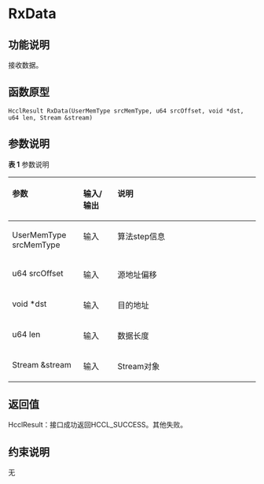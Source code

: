 # RxData<a name="ZH-CN_TOPIC_0000002031186573"></a>

## 功能说明<a name="zh-cn_topic_0000001929459302_section7658mcpsimp"></a>

接收数据。

## 函数原型<a name="zh-cn_topic_0000001929459302_section7655mcpsimp"></a>

```
HcclResult RxData(UserMemType srcMemType, u64 srcOffset, void *dst, u64 len, Stream &stream)
```

## 参数说明<a name="zh-cn_topic_0000001929459302_section7661mcpsimp"></a>

**表 1**  参数说明

<a name="zh-cn_topic_0000001929459302_table7663mcpsimp"></a>
<table><thead align="left"><tr id="zh-cn_topic_0000001929459302_row7670mcpsimp"><th class="cellrowborder" valign="top" width="28.71%" id="mcps1.2.4.1.1"><p id="zh-cn_topic_0000001929459302_p7672mcpsimp"><a name="zh-cn_topic_0000001929459302_p7672mcpsimp"></a><a name="zh-cn_topic_0000001929459302_p7672mcpsimp"></a>参数</p>
</th>
<th class="cellrowborder" valign="top" width="13.86%" id="mcps1.2.4.1.2"><p id="zh-cn_topic_0000001929459302_p7674mcpsimp"><a name="zh-cn_topic_0000001929459302_p7674mcpsimp"></a><a name="zh-cn_topic_0000001929459302_p7674mcpsimp"></a>输入/输出</p>
</th>
<th class="cellrowborder" valign="top" width="57.43000000000001%" id="mcps1.2.4.1.3"><p id="zh-cn_topic_0000001929459302_p7676mcpsimp"><a name="zh-cn_topic_0000001929459302_p7676mcpsimp"></a><a name="zh-cn_topic_0000001929459302_p7676mcpsimp"></a>说明</p>
</th>
</tr>
</thead>
<tbody><tr id="zh-cn_topic_0000001929459302_row7678mcpsimp"><td class="cellrowborder" valign="top" width="28.71%" headers="mcps1.2.4.1.1 "><p id="zh-cn_topic_0000001929459302_p7680mcpsimp"><a name="zh-cn_topic_0000001929459302_p7680mcpsimp"></a><a name="zh-cn_topic_0000001929459302_p7680mcpsimp"></a>UserMemType srcMemType</p>
</td>
<td class="cellrowborder" valign="top" width="13.86%" headers="mcps1.2.4.1.2 "><p id="zh-cn_topic_0000001929459302_p7682mcpsimp"><a name="zh-cn_topic_0000001929459302_p7682mcpsimp"></a><a name="zh-cn_topic_0000001929459302_p7682mcpsimp"></a>输入</p>
</td>
<td class="cellrowborder" valign="top" width="57.43000000000001%" headers="mcps1.2.4.1.3 "><p id="zh-cn_topic_0000001929459302_p7684mcpsimp"><a name="zh-cn_topic_0000001929459302_p7684mcpsimp"></a><a name="zh-cn_topic_0000001929459302_p7684mcpsimp"></a>算法step信息</p>
</td>
</tr>
<tr id="zh-cn_topic_0000001929459302_row7685mcpsimp"><td class="cellrowborder" valign="top" width="28.71%" headers="mcps1.2.4.1.1 "><p id="zh-cn_topic_0000001929459302_p7687mcpsimp"><a name="zh-cn_topic_0000001929459302_p7687mcpsimp"></a><a name="zh-cn_topic_0000001929459302_p7687mcpsimp"></a>u64 srcOffset</p>
</td>
<td class="cellrowborder" valign="top" width="13.86%" headers="mcps1.2.4.1.2 "><p id="zh-cn_topic_0000001929459302_p7689mcpsimp"><a name="zh-cn_topic_0000001929459302_p7689mcpsimp"></a><a name="zh-cn_topic_0000001929459302_p7689mcpsimp"></a>输入</p>
</td>
<td class="cellrowborder" valign="top" width="57.43000000000001%" headers="mcps1.2.4.1.3 "><p id="zh-cn_topic_0000001929459302_entry7690mcpsimpp0"><a name="zh-cn_topic_0000001929459302_entry7690mcpsimpp0"></a><a name="zh-cn_topic_0000001929459302_entry7690mcpsimpp0"></a>源地址偏移</p>
</td>
</tr>
<tr id="zh-cn_topic_0000001929459302_row7691mcpsimp"><td class="cellrowborder" valign="top" width="28.71%" headers="mcps1.2.4.1.1 "><p id="zh-cn_topic_0000001929459302_p7693mcpsimp"><a name="zh-cn_topic_0000001929459302_p7693mcpsimp"></a><a name="zh-cn_topic_0000001929459302_p7693mcpsimp"></a>void *dst</p>
</td>
<td class="cellrowborder" valign="top" width="13.86%" headers="mcps1.2.4.1.2 "><p id="zh-cn_topic_0000001929459302_p7695mcpsimp"><a name="zh-cn_topic_0000001929459302_p7695mcpsimp"></a><a name="zh-cn_topic_0000001929459302_p7695mcpsimp"></a>输入</p>
</td>
<td class="cellrowborder" valign="top" width="57.43000000000001%" headers="mcps1.2.4.1.3 "><p id="zh-cn_topic_0000001929459302_entry7696mcpsimpp0"><a name="zh-cn_topic_0000001929459302_entry7696mcpsimpp0"></a><a name="zh-cn_topic_0000001929459302_entry7696mcpsimpp0"></a>目的地址</p>
</td>
</tr>
<tr id="zh-cn_topic_0000001929459302_row7697mcpsimp"><td class="cellrowborder" valign="top" width="28.71%" headers="mcps1.2.4.1.1 "><p id="zh-cn_topic_0000001929459302_p7699mcpsimp"><a name="zh-cn_topic_0000001929459302_p7699mcpsimp"></a><a name="zh-cn_topic_0000001929459302_p7699mcpsimp"></a>u64 len</p>
</td>
<td class="cellrowborder" valign="top" width="13.86%" headers="mcps1.2.4.1.2 "><p id="zh-cn_topic_0000001929459302_p7701mcpsimp"><a name="zh-cn_topic_0000001929459302_p7701mcpsimp"></a><a name="zh-cn_topic_0000001929459302_p7701mcpsimp"></a>输入</p>
</td>
<td class="cellrowborder" valign="top" width="57.43000000000001%" headers="mcps1.2.4.1.3 "><p id="zh-cn_topic_0000001929459302_entry7702mcpsimpp0"><a name="zh-cn_topic_0000001929459302_entry7702mcpsimpp0"></a><a name="zh-cn_topic_0000001929459302_entry7702mcpsimpp0"></a>数据长度</p>
</td>
</tr>
<tr id="zh-cn_topic_0000001929459302_row7703mcpsimp"><td class="cellrowborder" valign="top" width="28.71%" headers="mcps1.2.4.1.1 "><p id="zh-cn_topic_0000001929459302_p7705mcpsimp"><a name="zh-cn_topic_0000001929459302_p7705mcpsimp"></a><a name="zh-cn_topic_0000001929459302_p7705mcpsimp"></a>Stream &amp;stream</p>
</td>
<td class="cellrowborder" valign="top" width="13.86%" headers="mcps1.2.4.1.2 "><p id="zh-cn_topic_0000001929459302_p7707mcpsimp"><a name="zh-cn_topic_0000001929459302_p7707mcpsimp"></a><a name="zh-cn_topic_0000001929459302_p7707mcpsimp"></a>输入</p>
</td>
<td class="cellrowborder" valign="top" width="57.43000000000001%" headers="mcps1.2.4.1.3 "><p id="zh-cn_topic_0000001929459302_p7709mcpsimp"><a name="zh-cn_topic_0000001929459302_p7709mcpsimp"></a><a name="zh-cn_topic_0000001929459302_p7709mcpsimp"></a>Stream对象</p>
</td>
</tr>
</tbody>
</table>

## 返回值<a name="zh-cn_topic_0000001929459302_section7710mcpsimp"></a>

HcclResult：接口成功返回HCCL\_SUCCESS。其他失败。

## 约束说明<a name="zh-cn_topic_0000001929459302_section7713mcpsimp"></a>

无

